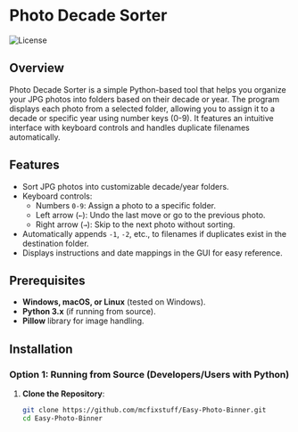 # Photo Decade Sorter

![License](https://img.shields.io/badge/license-MIT-blue.svg)

## Overview

Photo Decade Sorter is a simple Python-based tool that helps you organize your JPG photos into folders based on their decade or year. The program displays each photo from a selected folder, allowing you to assign it to a decade or specific year using number keys (0-9). It features an intuitive interface with keyboard controls and handles duplicate filenames automatically.

## Features

- Sort JPG photos into customizable decade/year folders.
- Keyboard controls:
  - Numbers `0-9`: Assign a photo to a specific folder.
  - Left arrow (`←`): Undo the last move or go to the previous photo.
  - Right arrow (`→`): Skip to the next photo without sorting.
- Automatically appends `-1`, `-2`, etc., to filenames if duplicates exist in the destination folder.
- Displays instructions and date mappings in the GUI for easy reference.

## Prerequisites

- **Windows, macOS, or Linux** (tested on Windows).
- **Python 3.x** (if running from source).
- **Pillow** library for image handling.

## Installation

### Option 1: Running from Source (Developers/Users with Python)

1. **Clone the Repository**:
   ```bash
   git clone https://github.com/mcfixstuff/Easy-Photo-Binner.git
   cd Easy-Photo-Binner
